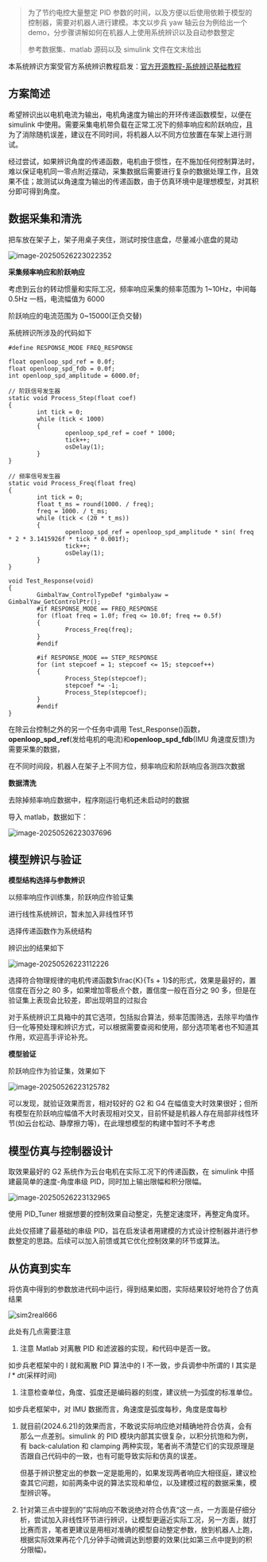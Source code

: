 > 为了节约电控大量整定 PID 参数的时间，以及方便以后使用依赖于模型的控制器，需要对机器人进行建模。本文以步兵 yaw 轴云台为例给出一个 demo，分步骤讲解如何在机器人上使用系统辨识以及自动参数整定
>
> 参考数据集、matlab 源码以及 simulink 文件在文末给出

本系统辨识方案受官方系统辨识教程启发：[官方开源教程-系统辨识基础教程](https://bbs.robomaster.com/article/3559)

## 方案简述

希望辨识出以电机电流为输出，电机角速度为输出的开环传递函数模型，以便在 simulink 中使用。需要采集电机带负载在正常工况下的频率响应和阶跃响应，且为了消除随机误差，建议在不同时间，将机器人以不同方位放置在车架上进行测试。

经过尝试，如果辨识角度的传递函数，电机由于惯性，在不施加任何控制算法时，难以保证电机同一零点附近摆动，采集数据后需要进行复杂的数据处理工作，且效果不佳；故测试以角速度为输出的传递函数，由于仿真环境中是理想模型，对其积分即可得到角度。

## 数据采集和清洗

把车放在架子上，架子用桌子夹住，测试时按住底盘，尽量减小底盘的晃动

![image-20250526223022352](../assets/post-pics/image-20250526223022352.png)

**采集频率响应和阶跃响应**

考虑到云台的转动惯量和实际工况，频率响应采集的频率范围为 1~10Hz，中间每 0.5Hz 一档，电流幅值为 6000

阶跃响应的电流范围为 0~15000(正负交替)

系统辨识所涉及的代码如下

```
#define RESPONSE_MODE FREQ_RESPONSE

float openloop_spd_ref = 0.0f;
float openloop_spd_fdb = 0.0f;
int openloop_spd_amplitude = 6000.0f;

// 阶跃信号发生器
static void Process_Step(float coef)
{
        int tick = 0;
        while (tick < 1000)
        {
                openloop_spd_ref = coef * 1000;
                tick++;
                osDelay(1);
        }
}

// 频率信号发生器
static void Process_Freq(float freq)
{
        int tick = 0;
        float t_ms = round(1000. / freq);
        freq = 1000. / t_ms;
        while (tick < (20 * t_ms))
        {
                openloop_spd_ref = openloop_spd_amplitude * sin( freq * 2 * 3.1415926f * tick * 0.001f);
                tick++;
                osDelay(1);
        }
}

void Test_Response(void)
{
        GimbalYaw_ControlTypeDef *gimbalyaw = GimbalYaw_GetControlPtr();
        #if RESPONSE_MODE == FREQ_RESPONSE
        for (float freq = 1.0f; freq <= 10.0f; freq += 0.5f)
        {
                Process_Freq(freq);
        }
        #endif

        #if RESPONSE_MODE == STEP_RESPONSE
        for (int stepcoef = 1; stepcoef <= 15; stepcoef++)
        {
                Process_Step(stepcoef);
                stepcoef *= -1;
                Process_Step(stepcoef);
        }
        #endif
}
```

在除云台控制之外的另一个任务中调用 Test_Response()函数，**openloop_spd_ref**(发给电机的电流)和**openloop_spd_fdb**(IMU 角速度反馈)为需要采集的数据，

在不同时间段，机器人在架子上不同方位，频率响应和阶跃响应各测四次数据

**数据清洗**

去除掉频率响应数据中，程序刚运行电机还未启动时的数据

导入 matlab，数据如下：

![image-20250526223037696](../assets/post-pics/image-20250526223037696.png)

## 模型辨识与验证

**模型结构选择与参数辨识**

以频率响应作训练集，阶跃响应作验证集

进行线性系统辨识，暂未加入非线性环节

选择传递函数作为系统结构

辨识出的结果如下

![image-20250526223112226](../assets/post-pics/image-20250526223112226.png)

选择符合物理规律的电机传递函数$\frac{K}{Ts + 1}$的形式，效果是最好的，置信度在百分之 80 多，如果增加零极点个数，置信度一般在百分之 90 多，但是在验证集上表现会比较差，即出现明显的过拟合

对于系统辨识工具箱中的其它选项，包括拟合算法，频率范围筛选，去除平均值作归一化等预处理和辨识方式，可以根据需要查阅和使用，部分选项笔者也不知道其作用，欢迎高手评论补充。

**模型验证**

阶跃响应作为验证集，效果如下

![image-20250526223125782](../assets/post-pics/image-20250526223125782.png)

可以发现，就验证效果而言，相对较好的 G2 和 G4 在幅值变大时效果很好；但所有模型在阶跃响应幅值不大时表现相对交叉，目前怀疑是机器人存在局部非线性环节(如云台松动、静摩擦力等)，在此理想模型的构建中暂时不予考虑

## 模型仿真与控制器设计

取效果最好的 G2 系统作为云台电机在实际工况下的传递函数，在 simulink 中搭建最简单的速度-角度串级 PID，同时加上输出限幅和积分限幅。

![image-20250526223132965](../assets/post-pics/image-20250526223132965.png)

使用 PID_Tuner 根据想要的控制效果自动整定，先整定速度环，再整定角度环。

此处仅搭建了最基础的串级 PID，旨在启发读者用建模的方式设计控制器并进行参数整定的思路。后续可以加入前馈或其它优化控制效果的环节或算法。

## 从仿真到实车

将仿真中得到的参数放进代码中运行，得到结果如图，实际结果较好地符合了仿真结果

![sim2real666](../assets/post-pics/sim2real666.png)

此处有几点需要注意

1. 注意 Matlab 对离散 PID 和滤波器的实现，和代码中是否一致。

如步兵老框架中的 I 就和离散 PID 算法中的 I 不一致，步兵调参中所谓的 I 其实是$I * dt$(采样时间)

1. 注意检查单位，角度、弧度还是编码器的刻度，建议统一为弧度的标准单位。

如步兵老框架中，对 IMU 数据而言，角速度是弧度每秒，角度是度每秒

1. 就目前(2024.6.21)的效果而言，不敢说实际响应绝对精确地符合仿真，会有那么一点差别。simulink 的 PID 模块内部其实很复杂，以积分抗饱和为例，有 back-calulation 和 clamping 两种实现，笔者尚不清楚它们的实现原理是否跟自己代码中的一致，也有可能导致实际和仿真的误差。

   但基于辨识整定出的参数一定是能用的，如果发现两者响应大相径庭，建议检查其它问题，如前两条中说的算法实现和单位，以及建模过程的数据采集，模型辨识等。

2. 针对第三点中提到的”实际响应不敢说绝对符合仿真“这一点，一方面是仔细分析，尝试加入非线性环节进行辨识，让模型更逼近实际工况，另一方面，就打比赛而言，笔者更建议是用相对准确的模型自动整定参数，放到机器人上跑，根据实际效果再花个几分钟手动微调达到想要的效果(比如第三点中提到的积分限幅)。
